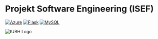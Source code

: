 # Projekt Software Engineering (ISEF)

[![Azure](https://badgen.net/badge/icon/Azure?icon=https://simpleicons.now.sh/microsoftazure&label&color=blue)](https://azure.microsoft.com)
[![Flask](https://badgen.net/badge/icon/Flask?icon=https://simpleicons.now.sh/flask&label&color=blue)](https://palletsprojects.com/p/flask/sq)
[![MySQL](https://badgen.net/badge/icon/MySQL?icon=https://simpleicons.now.sh/mysql&label&color=blue)](https://www.sqlite.org/index.html)

![IUBH Logo](https://iubh-fernstudium.de/wp-content/uploads/2018/02/Logo_FS_RGB_rect_DE.svg)